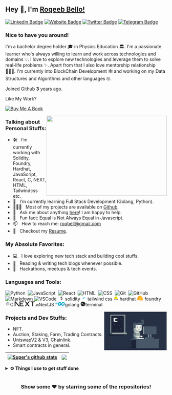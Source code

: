 ## Hey 👋, I'm [Roqeeb Bello!](https://github.com/milk-maid/)

[![Linkedin Badge](https://img.shields.io/badge/-LinkedIn-0e76a8?style=flat-square&logo=Linkedin&logoColor=white)](https://www.linkedin.com/in/roqbell/)
[![Website Badge](https://img.shields.io/badge/Website-3b5998?style=flat-square&logo=google-chrome&logoColor=white)](https://bento.me/roqbell)
[![Twitter Badge](https://img.shields.io/badge/-Twitter-00acee?style=flat-square&logo=Twitter&logoColor=white)](https://twitter.com/the_roqbell)
[![Telegram Badge](https://img.shields.io/badge/-Telegram-0088cc?style=flat-square&logo=Telegram&logoColor=white)](https://t.me/the_roqbell)
<!-- [![Instagram Badge](https://img.shields.io/badge/-Instagram-e4405f?style=flat-square&logo=Instagram&logoColor=white)]() -->

### Nice to have you around! &nbsp; 

I'm a bachelor degree holder 🎓 in Physics Education 🏛. I'm a passionate learner who's always willing to learn and work across technologies and domains 💡. I love to explore new technologies and leverage them to solve real-life problems ✨. Apart from that I also love mentorship relationship 👨🏻‍💻. I'm currently into BlockChain Development 🕸️ and working on my Data Structures and Algorithms and other languages 🤓.

Joined Github **3** years ago.

<!-- Since then I pushed **2**+ commits, opened **2**+ issues, submitted **2**+ pull requests, created **2**+ gists and contributed to **2**+ public repositories. -->

Like My Work?

<a href="https://www.buymeacoffee.com/roqbell" target="_blank"><img src="https://cdn.buymeacoffee.com/buttons/v2/default-yellow.png" alt="Buy Me A Book" height="60px" width="217px" ></a>


<img align="right" height="250" width="375" alt="" src="https://raw.githubusercontent.com/iampavangandhi/iampavangandhi/master/gifs/coder.gif" />

### Talking about Personal Stuffs:

- 🛠 &nbsp; I’m currently working with Solidity, Foundry, Hardhat,<br />JavaScript, React, C, NEXT, HTML, Tailwindcss etc.
- 🚀 &nbsp; I’m currently learning Full Stack Development (Golang, Python).
- 👨🏻‍💻 &nbsp; Most of my projects are available on [Github](https://github.com/milk-maid).
- 💬 &nbsp; Ask me about anything [here](https://github.com/milk-maid/milk-maid/issues/2)! I am happy to help.
- 👾 &nbsp; Fun fact: Equal is Not Always Equal in Javascript.
- 📫 &nbsp; How to reach me: roqbell@gmail.com
- 📝 &nbsp; Checkout my [Resume](https://).

### My Absolute Favorites:

- 💻 &nbsp; I love exploring new tech stack and building cool stuffs.
- 📰 &nbsp; Reading & writing tech blogs whenever possible.
- 🍕 &nbsp; Hackathons, meetups & tech events.

### Languages and Tools:

<!-- ---------------------------------- -->

<!-- ![Node.js](https://img.shields.io/badge/-Node.js-05122A?style=flat&logo=node.js)&nbsp; -->


![Python](https://img.shields.io/badge/-Python-05122A?style=flat&logo=python)&nbsp;
![JavaScript](https://img.shields.io/badge/-JavaScript-05122A?style=flat&logo=javascript)&nbsp;
![React](https://img.shields.io/badge/-React-05122A?style=flat&logo=react)&nbsp;
![HTML](https://img.shields.io/badge/-HTML-05122A?style=flat&logo=HTML5)&nbsp;
![CSS](https://img.shields.io/badge/-CSS-05122A?style=flat&logo=CSS3&logoColor=1572B6)&nbsp;
![Git](https://img.shields.io/badge/-Git-05122A?style=flat&logo=git)&nbsp;
![GitHub](https://img.shields.io/badge/-GitHub-05122A?style=flat&logo=github)&nbsp;
![Markdown](https://img.shields.io/badge/-Markdown-05122A?style=flat&logo=markdown)
![VSCode](https://img.shields.io/badge/-Visual%20Studio%20Code-05122A?style=flat&logo=visual-studio-code&logoColor=007ACC)&nbsp;
<img height="15" src="images/sol.png" alt="solidity"> solidity
<img height="15" src="images/tail.png" alt="tailwind"> tailwind css
<img height="15" src="images/hardhat1.png" alt="hardhat"> hardhat
<img height="15" src="images/hardhat.png" alt="foundry"> foundry
<img height="15" src="images/c.png" alt="C">C
<img height="15" src="images/next.png" alt="nextjs">NextJS
<img height="15" src="images/golang.png" alt="golang">golang
<img height="15" src="https://raw.githubusercontent.com/github/explore/80688e429a7d4ef2fca1e82350fe8e3517d3494d/topics/terminal/terminal.png" alt="terminal">terminal

<!-- 

<code><img height="27" src="https://raw.githubusercontent.com/github/explore/80688e429a7d4ef2fca1e82350fe8e3517d3494d/topics/github/github.png" alt="github"></code>
<code><img height="27" src="https://raw.githubusercontent.com/github/explore/80688e429a7d4ef2fca1e82350fe8e3517d3494d/topics/markdown/markdown.png" alt="markdown"></code>
<code><img height="27" src="https://raw.githubusercontent.com/github/explore/80688e429a7d4ef2fca1e82350fe8e3517d3494d/topics/vscode/vscode.png" alt="vscode"></code>
<code><img height="27" src="https://encrypted-tbn0.gstatic.com/images?q=tbn%3AANd9GcSTTzPAw-55ssm1Im594xYZ9eRQu2JylrkYLg&usqp=CAU" alt="mongodb"></code>
<code><img height="27" src="https://raw.githubusercontent.com/devicons/devicon/master/icons/git/git-original.svg" alt="git"></code>
<code><img height="27" src="https://raw.githubusercontent.com/github/explore/80688e429a7d4ef2fca1e82350fe8e3517d3494d/topics/terminal/terminal.png" alt="terminal"></code> 
<code><img height="25" src="https://raw.githubusercontent.com/github/explore/80688e429a7d4ef2fca1e82350fe8e3517d3494d/topics/sass/sass.png" alt="sass"></code>

-->
<img alt="Night Coding" src="https://raw.githubusercontent.com/AVS1508/AVS1508/master/assets/Night-Coding.gif" align="right"  height="120"/> 

### Projects and Dev Stuffs:


- NFT.
- Auction, Staking, Farm, Trading Contracts.
- UniswapV2 & V3, Chainlink.
- Smart contracts in general.  

| <a href="https://github.com/milk-maid?tab=repositories"><img align="center" src="https://github-readme-stats.vercel.app/api?username=milk-maid&show_icons=true&include_all_commits=true&theme=buefy&hide_border=true" alt="Super's github stats" /> </a> | <a href="https://github.com/milk-maid?tab=repositories"><img align="center" src="https://github-readme-stats.vercel.app/api/top-langs/?username=milk-maid&layout=compact&theme=buefy&hide_border=true" /> </a> |
| ---------------------------------------------------------------------------------------------------------------------------------------------------------------------------------------------------------------------------------------------------- | ---------------------------------------------------------------------------------------------------------------------------------------------------------------------------------------------------------- |

<!-- <details>	
  <summary><b>⚡ Github Stats</b></summary>

  <br />
  <img height="180em" src="https://github-readme-stats.vercel.app/api?username=iampavangandhi&show_icons=true&hide_border=true&&count_private=true&include_all_commits=true" />
  <img height="180em" src="https://github-readme-stats.vercel.app/api/top-langs/?username=iampavangandhi&exclude_repo=KNN-Image-Classification&show_icons=true&hide_border=true&layout=compact&langs_count=8"/>
</details>

<details>	
  <summary><b>☄️ Github Streaks</b></summary>

  <br />
  <img height="180em" src="https://github-readme-streak-stats.herokuapp.com/?user=iampavangandhi&hide_border=true" />
</details>

<details>
  <summary><b>🧑‍🚀 Open Source Projects</b></summary>

  <br />
  <table>
    <thead align="center">
      <tr border: none;>
        <td><b>💻 Projects</b></td>
        <td><b>🌟 Stars</b></td>
        <td><b>🍴 Forks</b></td>
        <td><b>🐛 Issues</b></td>
        <td><b>🔔 Pull Requests</b></td>
        <td><b>👨‍💻 Language</b></td>
      </tr>
    </thead>
    <tbody>
      <tr>
	      <td><a href="https://github.com/iampavangandhi/Gitwar"><b>🚀 Gitwar</b></a></td>
        <td><img alt="Stars" src="https://img.shields.io/github/stars/iampavangandhi/Gitwar?style=flat-square&labelColor=343b41"/></td>
        <td><img alt="Forks" src="https://img.shields.io/github/forks/iampavangandhi/Gitwar?style=flat-square&labelColor=343b41"/></td>
        <td><img alt="Issues" src="https://img.shields.io/github/issues/iampavangandhi/Gitwar?style=flat-square"/></td>
        <td><img alt="Pull Requests" src="https://img.shields.io/github/issues-pr/iampavangandhi/Gitwar?style=flat-square"/></td>
        <td><img alt="Language" src="https://img.shields.io/github/languages/top/iampavangandhi/Gitwar?style=flat-square"/></td>
      </tr>
      <tr>
	      <td><a href="https://github.com/iampavangandhi/TradeByte"><b>💸 TradeByte</b></a></td>
        <td><img alt="Stars" src="https://img.shields.io/github/stars/iampavangandhi/TradeByte?style=flat-square&labelColor=343b41"/></td>
        <td><img alt="Forks" src="https://img.shields.io/github/forks/iampavangandhi/TradeByte?style=flat-square&labelColor=343b41"/></td>
        <td><img alt="Issues" src="https://img.shields.io/github/issues/iampavangandhi/TradeByte?style=flat-square"/></td>
        <td><img alt="Pull Requests" src="https://img.shields.io/github/issues-pr/iampavangandhi/TradeByte?style=flat-square"/></td>
        <td><img alt="Language" src="https://img.shields.io/github/languages/top/iampavangandhi/TradeByte?label=javascript&style=flat-square"/></td>
      </tr>
      <tr>
	      <td><a href="https://github.com/iampavangandhi/TheNodeCourse"><b>👨🏻‍💻 TheNodeCourse</b></a></td>
        <td><img alt="Stars" src="https://img.shields.io/github/stars/iampavangandhi/TheNodeCourse?style=flat-square&labelColor=343b41"/></td>
        <td><img alt="Forks" src="https://img.shields.io/github/forks/iampavangandhi/TheNodeCourse?style=flat-square&labelColor=343b41"/></td>
        <td><img alt="Issues" src="https://img.shields.io/github/issues/iampavangandhi/TheNodeCourse?style=flat-square"/></td>
        <td><img alt="Pull Requests" src="https://img.shields.io/github/issues-pr/iampavangandhi/TheNodeCourse?style=flat-square"/></td>
        <td><img alt="Language" src="https://img.shields.io/github/languages/top/iampavangandhi/TheNodeCourse?style=flat-square"/></td> 
      </tr>
      <tr>
	      <td><a href="https://github.com/iampavangandhi/iampavangandhi"><b>🤓 iampavangandhi</b></a></td>
        <td><img alt="Stars" src="https://img.shields.io/github/stars/iampavangandhi/iampavangandhi?style=flat-square&labelColor=343b41"/></td>
        <td><img alt="Forks" src="https://img.shields.io/github/forks/iampavangandhi/iampavangandhi?style=flat-square&labelColor=343b41"/></td>
        <td><img alt="Issues" src="https://img.shields.io/github/issues/iampavangandhi/iampavangandhi?style=flat-square"/></td>
        <td><img alt="Pull Requests" src="https://img.shields.io/github/issues-pr/iampavangandhi/iampavangandhi?style=flat-square"/></td>
        <td><img alt="Language" src="https://img.shields.io/badge/markdown-100%25-blue?style=flat-square"/></td> 
      </tr>
    </tbody>
  </table>
  <br />
</details> -->
 
<details>	
  <br />
  <summary><b>⚙️ Things I use to get stuff done</b></summary>
  	<ul>
  	    <li><b>OS:</b> Manjaro</li>
	    <li><b>Laptop: </b> DELL</li>
  	    <li><b>Browser: </b> Chrome Web Browser</li>
	    <li><b>Terminal: </b> ZSH: Oh My Zsh </li>
	    <li><b>Code Editor:</b> VSCode - The best editor out there.</li>
	    <li><b>To Stay Updated:</b> Dev.to, Medium, Linkedin and Twitter.</li>
	    <br />
	⚛️ Checkout My VSCode Configrations
	</ul>	
</details>

#

<div align="center">

### Show some ❤️ by starring some of the repositories!

</div>
